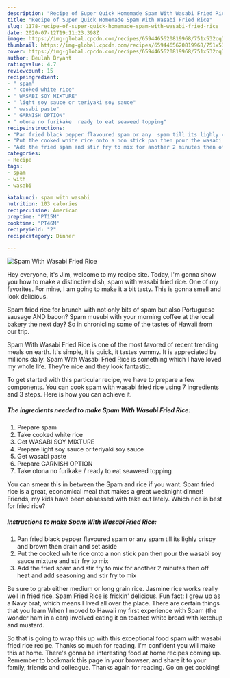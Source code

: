 ```yaml
---
description: "Recipe of Super Quick Homemade Spam With Wasabi Fried Rice"
title: "Recipe of Super Quick Homemade Spam With Wasabi Fried Rice"
slug: 1178-recipe-of-super-quick-homemade-spam-with-wasabi-fried-rice
date: 2020-07-12T19:11:23.398Z
image: https://img-global.cpcdn.com/recipes/6594465620819968/751x532cq70/spam-with-wasabi-fried-rice-recipe-main-photo.jpg
thumbnail: https://img-global.cpcdn.com/recipes/6594465620819968/751x532cq70/spam-with-wasabi-fried-rice-recipe-main-photo.jpg
cover: https://img-global.cpcdn.com/recipes/6594465620819968/751x532cq70/spam-with-wasabi-fried-rice-recipe-main-photo.jpg
author: Beulah Bryant
ratingvalue: 4.7
reviewcount: 15
recipeingredient:
- " spam"
- " cooked white rice"
- " WASABI SOY MIXTURE"
- " light soy sauce or teriyaki soy sauce"
- " wasabi paste"
- " GARNISH OPTION"
- " otona no furikake  ready to eat seaweed topping"
recipeinstructions:
- "Pan fried black pepper flavoured spam or any  spam till its lighly crispy and brown then drain and set aside"
- "Put the cooked white rice onto a non stick pan then pour the wasabi soy sauce mixture and stir fry to mix"
- "Add the fried spam and stir fry to mix for another 2 minutes then off heat and add seasoning and stir fry to mix"
categories:
- Recipe
tags:
- spam
- with
- wasabi

katakunci: spam with wasabi 
nutrition: 103 calories
recipecuisine: American
preptime: "PT15M"
cooktime: "PT46M"
recipeyield: "2"
recipecategory: Dinner

---
```



![Spam With Wasabi Fried Rice](https://img-global.cpcdn.com/recipes/6594465620819968/751x532cq70/spam-with-wasabi-fried-rice-recipe-main-photo.jpg)

Hey everyone, it's Jim, welcome to my recipe site. Today, I'm gonna show you how to make a distinctive dish, spam with wasabi fried rice. One of my favorites. For mine, I am going to make it a bit tasty. This is gonna smell and look delicious.

Spam fried rice for brunch with not only bits of spam but also Portuguese sausage AND bacon? Spam musubi with your morning coffee at the local bakery the next day? So in chronicling some of the tastes of Hawaii from our trip.

Spam With Wasabi Fried Rice is one of the most favored of recent trending meals on earth. It's simple, it is quick, it tastes yummy. It is appreciated by millions daily. Spam With Wasabi Fried Rice is something which I have loved my whole life. They're nice and they look fantastic.


To get started with this particular recipe, we have to prepare a few components. You can cook spam with wasabi fried rice using 7 ingredients and 3 steps. Here is how you can achieve it.

<!--inarticleads1-->

##### The ingredients needed to make Spam With Wasabi Fried Rice:

1. Prepare  spam
1. Take  cooked white rice
1. Get  WASABI SOY MIXTURE
1. Prepare  light soy sauce or teriyaki soy sauce
1. Get  wasabi paste
1. Prepare  GARNISH OPTION
1. Take  otona no furikake / ready to eat seaweed topping


You can smear this in between the Spam and rice if you want. Spam fried rice is a great, economical meal that makes a great weeknight dinner! Friends, my kids have been obsessed with take out lately. Which rice is best for fried rice? 

<!--inarticleads2-->

##### Instructions to make Spam With Wasabi Fried Rice:

1. Pan fried black pepper flavoured spam or any  spam till its lighly crispy and brown then drain and set aside
1. Put the cooked white rice onto a non stick pan then pour the wasabi soy sauce mixture and stir fry to mix
1. Add the fried spam and stir fry to mix for another 2 minutes then off heat and add seasoning and stir fry to mix


Be sure to grab either medium or long grain rice. Jasmine rice works really well in fried rice. Spam Fried Rice is frickin&#39; delicious. Fun fact: I grew up as a Navy brat, which means I lived all over the place. There are certain things that you learn When I moved to Hawaii my first experience with Spam (the wonder ham in a can) involved eating it on toasted white bread with ketchup and mustard. 

So that is going to wrap this up with this exceptional food spam with wasabi fried rice recipe. Thanks so much for reading. I'm confident you will make this at home. There's gonna be interesting food at home recipes coming up. Remember to bookmark this page in your browser, and share it to your family, friends and colleague. Thanks again for reading. Go on get cooking!
